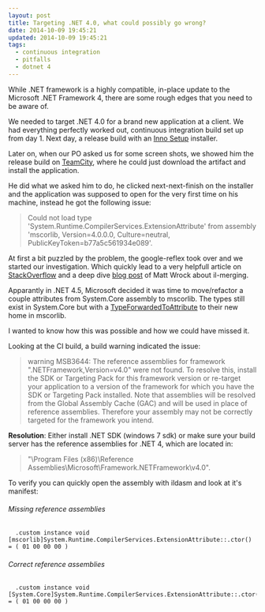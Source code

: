 ```yaml
---
layout: post
title: Targeting .NET 4.0, what could possibly go wrong?
date: 2014-10-09 19:45:21
updated: 2014-10-09 19:45:21
tags:
  - continuous integration
  - pitfalls
  - dotnet 4
---
```


While .NET framework is a highly compatible, in-place update to the Microsoft .NET Framework 4, there are some rough edges that you need to be aware of.

We needed to target .NET 4.0 for a brand new application at a client. We had everything perfectly worked out, continuous integration build set up from day 1. Next day, a release build with an [Inno Setup](http://www.jrsoftware.org/isinfo.php) installer.

Later on, when our PO asked us for some screen shots, we showed him the release build on [TeamCity](http://www.jetbrains.com/teamcity/), where he could just download the artifact and install the application.

He did what we asked him to do, he clicked next-next-finish on the installer and the application was supposed to open for the very first time on his machine, instead he got the following issue:

> Could not load type 'System.Runtime.CompilerServices.ExtensionAttribute' from assembly 'mscorlib, Version=4.0.0.0, Culture=neutral, PublicKeyToken=b77a5c561934e089'.

At first a bit puzzled by the problem, the google-reflex took over and we started our investigation. Which quickly lead to a very helpfull article on [StackOverflow](http://stackoverflow.com/questions/13748055/could-not-load-type-system-runtime-compilerservices-extensionattribute-from-as) and a deep dive [blog post](http://www.hurryupandwait.io/blog/what-you-should-know-about-running-ilmerge-on-net-4-5-assemblies-targeting-net-4-0) of Matt Wrock about il-merging.

Apparantly in .NET 4.5, Microsoft decided it was time to move/refactor a couple attributes from System.Core assembly to mscorlib. The types still exist in System.Core but with a [TypeForwardedToAttribute](http://msdn.microsoft.com/en-us/library/system.runtime.compilerservices.typeforwardedtoattribute.aspx) to their new home in mscorlib.

I wanted to know how this was possible and how we could have missed it.

Looking at the CI build, a build warning indicated the issue:

> warning MSB3644: The reference assemblies for framework ".NETFramework,Version=v4.0" were not found. To resolve this, install the SDK or Targeting Pack for this framework version or re-target your application to a version of the framework for which you have the SDK or Targeting Pack installed. Note that assemblies will be resolved from the Global Assembly Cache (GAC) and will be used in place of reference assemblies. Therefore your assembly may not be correctly targeted for the framework you intend.

**Resolution**: Either install .NET SDK (windows 7 sdk) or make sure your build server has the reference assemblies for .NET 4, which are located in:

> "\Program Files (x86)\Reference Assemblies\Microsoft\Framework\.NETFramework\v4.0".

To verify you can quickly open the assembly with ildasm and look at it's manifest:

###### Missing reference assemblies

```
  .custom instance void [mscorlib]System.Runtime.CompilerServices.ExtensionAttribute::.ctor() = ( 01 00 00 00 )
```

###### Correct reference assemblies

```
  .custom instance void [System.Core]System.Runtime.CompilerServices.ExtensionAttribute::.ctor() = ( 01 00 00 00 )
```
